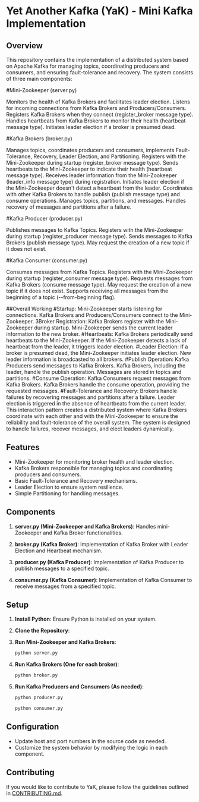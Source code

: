 # Yet Another Kafka (YaK) - Mini Kafka Implementation

## Overview
This repository contains the implementation of a distributed system based on Apache Kafka for managing topics, coordinating producers and consumers, and ensuring fault-tolerance and recovery. The system consists of three main components:

#Mini-Zookeeper (server.py)

Monitors the health of Kafka Brokers and facilitates leader election.
Listens for incoming connections from Kafka Brokers and Producers/Consumers.
Registers Kafka Brokers when they connect (register_broker message type).
Handles heartbeats from Kafka Brokers to monitor their health (heartbeat message type).
Initiates leader election if a broker is presumed dead.

#Kafka Brokers (broker.py)

Manages topics, coordinates producers and consumers, implements Fault-Tolerance, Recovery, Leader Election, and Partitioning.
Registers with the Mini-Zookeeper during startup (register_broker message type).
Sends heartbeats to the Mini-Zookeeper to indicate their health (heartbeat message type).
Receives leader information from the Mini-Zookeeper (leader_info message type) during registration.
Initiates leader election if the Mini-Zookeeper doesn't detect a heartbeat from the leader.
Coordinates with other Kafka Brokers to handle publish (publish message type) and consume operations.
Manages topics, partitions, and messages.
Handles recovery of messages and partitions after a failure.

#Kafka Producer (producer.py)

Publishes messages to Kafka Topics.
Registers with the Mini-Zookeeper during startup (register_producer message type).
Sends messages to Kafka Brokers (publish message type).
May request the creation of a new topic if it does not exist.

#Kafka Consumer (consumer.py)

Consumes messages from Kafka Topics.
Registers with the Mini-Zookeeper during startup (register_consumer message type).
Requests messages from Kafka Brokers (consume message type).
May request the creation of a new topic if it does not exist.
Supports receiving all messages from the beginning of a topic (--from-beginning flag).

##Overall Working
#Startup:
Mini-Zookeeper starts listening for connections.
Kafka Brokers and Producers/Consumers connect to the Mini-Zookeeper.
3Broker Registration:
Kafka Brokers register with the Mini-Zookeeper during startup.
Mini-Zookeeper sends the current leader information to the new broker.
#Heartbeats:
Kafka Brokers periodically send heartbeats to the Mini-Zookeeper.
If the Mini-Zookeeper detects a lack of heartbeat from the leader, it triggers leader election.
#Leader Election:
If a broker is presumed dead, the Mini-Zookeeper initiates leader election.
New leader information is broadcasted to all brokers.
#Publish Operation:
Kafka Producers send messages to Kafka Brokers.
Kafka Brokers, including the leader, handle the publish operation.
Messages are stored in topics and partitions.
#Consume Operation:
Kafka Consumers request messages from Kafka Brokers.
Kafka Brokers handle the consume operation, providing the requested messages.
#Fault-Tolerance and Recovery:
Brokers handle failures by recovering messages and partitions after a failure.
Leader election is triggered in the absence of heartbeats from the current leader.
This interaction pattern creates a distributed system where Kafka Brokers coordinate with each other and with the Mini-Zookeeper to ensure the reliability and fault-tolerance of the overall system. The system is designed to handle failures, recover messages, and elect leaders dynamically.

## Features

- Mini-Zookeeper for monitoring broker health and leader election.
- Kafka Brokers responsible for managing topics and coordinating producers and consumers.
- Basic Fault-Tolerance and Recovery mechanisms.
- Leader Election to ensure system resilience.
- Simple Partitioning for handling messages.

## Components

1. **server.py (Mini-Zookeeper and Kafka Brokers)**: Handles mini-Zookeeper and Kafka Broker functionalities.

2. **broker.py (Kafka Broker)**: Implementation of Kafka Broker with Leader Election and Heartbeat mechanism.

3. **producer.py (Kafka Producer)**: Implementation of Kafka Producer to publish messages to a specified topic.

4. **consumer.py (Kafka Consumer)**: Implementation of Kafka Consumer to receive messages from a specified topic.

## Setup

1. **Install Python**: Ensure Python is installed on your system.

2. **Clone the Repository**:
3. **Run Mini-Zookeeper and Kafka Brokers**:

    ```bash
    python server.py
    ```

4. **Run Kafka Brokers (One for each broker)**:

    ```bash
    python broker.py
    ```

5. **Run Kafka Producers and Consumers (As needed)**:

    ```bash
    python producer.py
    ```

    ```bash
    python consumer.py
    ```

## Configuration

- Update host and port numbers in the source code as needed.
- Customize the system behavior by modifying the logic in each component.

## Contributing

If you would like to contribute to YaK, please follow the guidelines outlined in [CONTRIBUTING.md](CONTRIBUTING.md).


